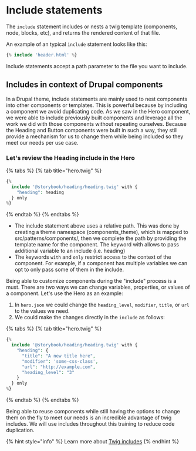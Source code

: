 # Include statements

The `include` statement includes or nests a twig template (components, node, blocks, etc), and returns the rendered content of that file.

An example of an typical `include` statement looks like this:

```php
{% include 'header.html' %}
```

Include statements accept a path parameter to the file you want to include.

## Includes in context of Drupal components

In a Drupal theme, include statements are mainly used to nest components into other components or templates. This is powerful because by including a component we avoid duplicating code. As we saw in the Hero component, we were able to include previously built components and leverage all the work we did with those components without repeating ourselves. Because the Heading and Button components were built in such a way, they still provide a mechanism for us to change them while being included so they meet our needs per use case.

### Let's review the Heading include in the Hero

{% tabs %}
{% tab title="hero.twig" %}
```php
{%
  include '@storybook/heading/heading.twig' with {
    "heading": heading
  } only
%}
```
{% endtab %}
{% endtabs %}

* The include statement above uses a relative path. This was done by creating a theme namespace (components_theme), which is mapped to src/patterns/components/, then we complete the path by providing the template name for the component. The keyword with allows to pass additional variable to an include (i.e. heading)
* The keywords `with` and `only`  restrict access to the context of the component. For example, if a component has multiple variables we can opt to only pass some of them in the include.

Being able to customize components during the "include" process is a must. There are two ways we can change variables, properties, or values of a component.  Let's use the Hero as an example:

1. In `hero.json` we could change the `heading_level`, `modifier`, `title`, or `url` to the values we need.
2. We could make the changes directly in the `include` as follows:

{% tabs %}
{% tab title="hero.twig" %}
```php
{%
  include '@storybook/heading/heading.twig' with {
    "heading": {
      "title": "A new title here",
      "modifier": 'some-css-class',
      "url": "http://example.com",
      "heading_level": "3"
    }
  } only
%}
```
{% endtab %}
{% endtabs %}

Being able to reuse components while still having the options to change them on the fly to meet our needs is an incredible advantage of twig includes. We will use includes throughout this training to reduce code duplication.

{% hint style="info" %}
Learn more about [Twig includes](https://twig.symfony.com/doc/3.x/tags/include.html)
{% endhint %}
